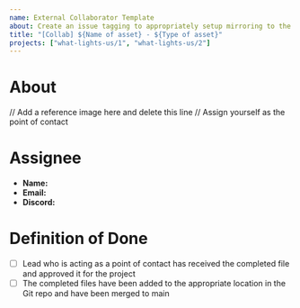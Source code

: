 ```yaml
---
name: External Collaborator Template
about: Create an issue tagging to appropriately setup mirroring to the public facing GitHub board
title: "[Collab] ${Name of asset} - ${Type of asset}"
projects: ["what-lights-us/1", "what-lights-us/2"]
---
```


# About
// Add a reference image here and delete this line
// Assign yourself as the point of contact

# Assignee
* **Name:** 
* **Email:** 
* **Discord:** 

# Definition of Done
* [ ] Lead who is acting as a point of contact has received the completed file and approved it for the project
* [ ] The completed files have been added to the appropriate location in the Git repo and have been merged to main
